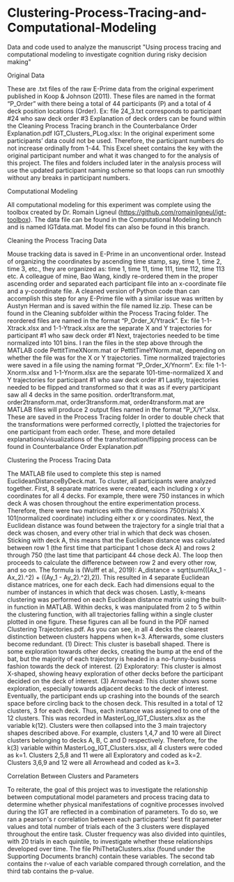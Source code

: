 # Clustering-Process-Tracing-and-Computational-Modeling
Data and code used to analyze the manuscript "Using process tracing and computational modeling to investigate cognition during risky decision making"


Original Data

These are .txt files of the raw E-Prime data from the original experiment published in Koop & Johnson (2011). These files are named in the format “P_Order” with there being a total of 44 participants (P) and a total of 4 deck position locations (Order). 
  Ex: file 24_3.txt corresponds to participant #24 who saw deck order #3
  Explanation of deck orders can be found within the Cleaning Process Tracing branch in the Counterbalance Order Explanation.pdf
IGT_Clusters_PLog.xlsx:
  In the original experiment some participants’ data could not be used. Therefore, the participant numbers do not increase ordinally from 1-44. This Excel sheet contains the key with the original participant number and what it was changed to for the analysis of this project. The files and folders included later in the analysis process will use the updated participant naming scheme so that loops can run smoothly without any breaks in participant numbers.



Computational Modeling

All computational modeling for this experiment was complete using the toolbox created by Dr. Romain Ligneul (https://github.com/romainligneul/igt-toolbox). The data file can be found in the Computational Modeling branch and is named IGTdata.mat. Model fits can also be found in this branch.



Cleaning the Process Tracing Data

Mouse tracking data is saved in E-Prime in an unconventional order. Instead of organizing the coordinates by ascending time stamp, say, time 1, time 2, time 3, etc., they are organized as: time 1, time 11, time 111, time 112, time 113 etc. A colleague of mine, Bao Wang, kindly re-ordered them in the proper ascending order and separated each participant file into an x-coordinate file and a y-coordinate file. A cleaned version of Python code than can accomplish this step for any E-Prime file with a similar issue was written by Austyn Herman and is saved within the file named liz.zip. These can be found in the Cleaning subfolder within the Process Tracing folder. The reordered files are named in the format “P_Order_X/Ytrack”. 
  Ex: file 1-1-Xtrack.xlsx and 1-1-Ytrack.xlsx are the separate X and Y trajectories for participant #1 who saw deck order #1
  Next, trajectories needed to be time normalized into 101 bins. I ran the files in the step above through the MATLAB code PettitTimeXNorm.mat or PettitTimeYNorm.mat, depending on whether the file was for the X or Y trajectories. Time normalized trajectories were saved in a file using the naming format “P_Order_X/Ynorm”. 
  Ex: file 1-1-Xnorm.xlsx and 1-1-Ynorm.xlsx are the separate 101-time-normalized X and Y trajectories for participant #1 who saw deck order #1
  Lastly, trajectories needed to be flipped and transformed so that it was as if every participant saw all 4 decks in the same position.
    order1transform.mat, order2transform.mat, order3transform.mat, order4transform.mat are MATLAB files will produce 2 output files named in the format “P_X/Y”.xlsx. These are saved in the Process Tracing folder
In order to double check that the transformations were performed correctly, I plotted the trajectories for one participant from each order. These, and more detailed explanations/visualizations of the transformation/flipping process can be found in Counterbalance Order Explanation.pdf



Clustering the Process Tracing Data

The MATLAB file used to complete this step is named EuclideanDistanceByDeck.mat. To cluster, all participants were analyzed together.
First, 8 separate matrices were created, each including x or y coordinates for all 4 decks. 
  For example, there were 750 instances in which deck A was chosen throughout the entire experimentation process. Therefore, there were two matrices with the dimensions 750(trials) X 101(normalized coordinate) including either x or y coordinates. 
Next, the Euclidean distance was found between the trajectory for a single trial that a deck was chosen, and every other trial in which that deck was chosen.
  Sticking with deck A, this means that the Euclidean distance was calculated between row 1 (the first time that participant 1 chose deck A) and rows 2 through 750 (the last time that participant 44 chose deck A). The loop then proceeds to calculate the difference between row 2 and every other row, and so on. The formula is (Wulff et al., 2019):
A_distance = sqrt(sum(((Ax_1 - Ax_2).^2) + ((Ay_1 - Ay_2).^2),2)).
This resulted in 4 separate Euclidean distance matrices, one for each deck. Each had dimensions equal to the number of instances in which that deck was chosen.
  Lastly, k-means clustering was performed on each Euclidean distance matrix using the built-in function in MATLAB. Within decks, k was manipulated from 2 to 5 within the clustering function, with all trajectories falling within a single cluster plotted in one figure. These figures can all be found in the PDF named Clustering Trajectories.pdf.
  As you can see, in all 4 decks the clearest distinction between clusters happens when k=3. Afterwards, some clusters become redundant.
    (1) Direct: This cluster is baseball shaped. There is some exploration towards other decks, creating the bump at the end of the bat, but the majority of each trajectory is headed in a no-funny-business fashion towards the deck of interest.
    (2) Exploratory: This cluster is almost X-shaped, showing heavy exploration of other decks before the participant decided on the deck of interest.
    (3) Arrowhead: This cluster shows some exploration, especially towards adjacent decks to the deck of interest. Eventually, the participant ends up crashing into the bounds of the search space before circling back to the chosen deck.
This resulted in a total of 12 clusters, 3 for each deck. Thus, each instance was assigned to one of the 12 clusters. This was recorded in MasterLog_IGT_Clusters.xlsx as the variable k(12).
  Clusters were then collapsed into the 3 main trajectory shapes described above. For example, clusters 1,4,7 and 10 were all Direct clusters belonging to decks A, B, C and D respectively. Therefore, for the k(3) variable within MasterLog_IGT_Clusters.xlsx, all 4 clusters were coded as k=1. Clusters 2,5,8 and 11 were all Exploratory and coded as k=2. Clusters 3,6,9 and 12 were all Arrowhead and coded as k=3.



Correlation Between Clusters and Parameters

To reiterate, the goal of this project was to investigate the relationship between computational model parameters and process tracing data to determine whether physical manifestations of cognitive processes involved during the IGT are reflected in a combination of parameters. To do so, we ran a pearson's r correlation between each participants' best fit parameter values and total number of trials each of the 3 clusters were displayed throughout the entire task. Cluster frequency was also divided into quintiles, with 20 trials in each quintile, to investigate whether these relationships developed over time. The file PhiThetaClusters.xlsx (found under the Supporting Documents branch) contain these variables. The second tab contains the r-value of each variable compared through correlation, and the third tab contains the p-value.
